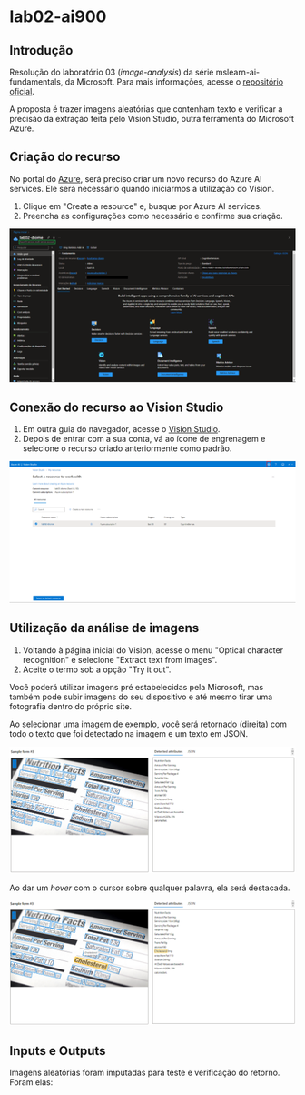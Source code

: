 # lab02-ai900
## Introdução

Resolução do laboratório 03 (<i>image-analysis</i>) da série mslearn-ai-fundamentals, da Microsoft. Para mais informações, acesse o [repositório oficial](https://github.com/MicrosoftLearning/mslearn-ai-fundamentals/tree/main/Instructions/Labs).

A proposta é trazer imagens aleatórias que contenham texto e verificar a precisão da extração feita pelo Vision Studio, outra ferramenta do Microsoft Azure.

## Criação do recurso

No portal do [Azure](https://portal.azure.com/), será preciso criar um novo recurso do Azure AI services. Ele será necessário quando iniciarmos a utilização do Vision.

1. Clique em "Create a resource" e, busque por Azure AI services.
2. Preencha as configurações como necessário e confirme sua criação.

![Visão geral Azure AI Service criado](/assets/images/azure-ai-services-overview.png)

## Conexão do recurso ao Vision Studio

1. Em outra guia do navegador, acesse o [Vision Studio](https://portal.vision.cognitive.azure.com/).
2. Depois de entrar com a sua conta, vá ao ícone de engrenagem e selecione o recurso criado anteriormente como padrão.

![Recurso geral Vision Studio](/assets/images/vision-default-resource.png)

## Utilização da análise de imagens

1. Voltando à página inicial do Vision, acesse o menu "Optical character recognition" e selecione "Extract text from images".
2. Aceite o termo sob a opção "Try it out".

Você poderá utilizar imagens pré estabelecidas pela Microsoft, mas também pode subir imagens do seu dispositivo e até mesmo tirar uma fotografia dentro do próprio site.

Ao selecionar uma imagem de exemplo, você será retornado (direita) com todo o texto que foi detectado na imagem e um texto em JSON.

![Resultado da amostra](/assets/images/image-text-extract.png)

Ao dar um <i>hover</i> com o cursor sobre qualquer palavra, ela será destacada.

![Resultado da amostra](/assets/images/image-text-extract-hover.png)

## Inputs e Outputs

Imagens aleatórias foram imputadas para teste e verificação do retorno. Foram elas:

